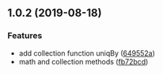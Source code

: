 ## 1.0.2 (2019-08-18)


### Features

* add collection function uniqBy ([649552a](https://github.com/hk93211/neliel/commit/649552a))
* math and collection methods ([fb72bcd](https://github.com/hk93211/neliel/commit/fb72bcd))



